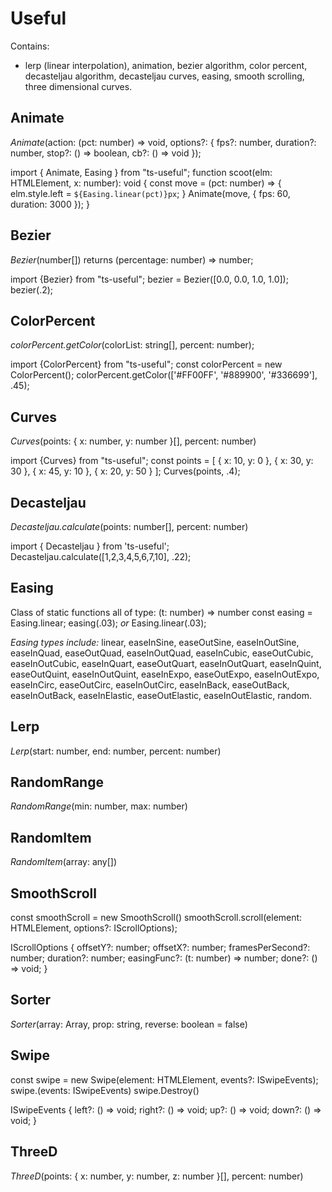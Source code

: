 # Useful

Contains:
- lerp (linear interpolation), animation, bezier algorithm, color percent, decasteljau algorithm, decasteljau curves, easing, smooth scrolling, three dimensional curves.

## Animate 
*Animate*(action: (pct: number) => void, options?: { fps?: number, duration?: number, stop?: () => boolean, cb?: () => void });

import { Animate, Easing } from "ts-useful";
function scoot(elm: HTMLElement, x: number): void {
	const move = (pct: number) => {
		elm.style.left = `${Easing.linear(pct)}px`;
	}
	Animate(move, { fps: 60, duration: 3000 });
}

## Bezier
*Bezier*(number[]) returns (percentage: number) => number;

import {Bezier} from "ts-useful";
bezier = Bezier([0.0, 0.0, 1.0, 1.0]);
bezier(.2);

## ColorPercent
*colorPercent.getColor*(colorList: string[], percent: number);

import {ColorPercent} from "ts-useful";
const colorPercent = new ColorPercent();
colorPercent.getColor(['#FF00FF', '#889900', '#336699'], .45);

## Curves
*Curves*(points: { x: number, y: number }[], percent: number)

import {Curves} from "ts-useful";
const points = [
	{ x: 10, y: 0 },
	{ x: 30, y: 30 },
	{ x: 45, y: 10 },
	{ x: 20, y: 50 }
];
Curves(points, .4);

## Decasteljau
*Decasteljau.calculate*(points: number[], percent: number) 

import { Decasteljau } from 'ts-useful';
Decasteljau.calculate([1,2,3,4,5,6,7,10], .22);

## Easing
Class of static functions all of type: (t: number) => number
const easing = Easing.linear;
easing(.03);
*or*
Easing.linear(.03);

*Easing types include:* linear, easeInSine, easeOutSine, easeInOutSine, easeInQuad, easeOutQuad, easeInOutQuad, easeInCubic, easeOutCubic, easeInOutCubic, easeInQuart, easeOutQuart, easeInOutQuart, easeInQuint, easeOutQuint, easeInOutQuint, easeInExpo, easeOutExpo, easeInOutExpo, easeInCirc, easeOutCirc, easeInOutCirc, easeInBack, easeOutBack, easeInOutBack, easeInElastic, easeOutElastic, easeInOutElastic, random.

## Lerp
*Lerp*(start: number, end: number, percent: number)

## RandomRange
*RandomRange*(min: number, max: number)

## RandomItem
*RandomItem*(array: any[])

## SmoothScroll
const smoothScroll = new SmoothScroll() 
smoothScroll.scroll(element: HTMLElement, options?: IScrollOptions);

IScrollOptions {
	offsetY?: number;
	offsetX?: number;
	framesPerSecond?: number;
	duration?: number;
	easingFunc?: (t: number) => number;
	done?: () => void;
}

## Sorter
*Sorter*(array: Array<any>, prop: string, reverse: boolean = false)

## Swipe
const swipe = new Swipe(element: HTMLElement, events?: ISwipeEvents);
swipe.(events: ISwipeEvents)
swipe.Destroy()

ISwipeEvents {
	left?: () => void;
	right?: () => void;
	up?: () => void;
	down?: () => void;
}

## ThreeD
*ThreeD*(points: { x: number, y: number, z: number }[], percent: number)
